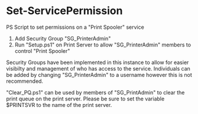 # Set-ServicePermission
PS Script to set permissions on a "Print Spooler" service


1. Add Security Group "SG_PrinterAdmin"
2. Run "Setup.ps1" on Print Server to allow "SG_PrinterAdmin" members to control "Print Spooler"

Security Groups have been implemented in this instance to allow for easier visibilty and management of who has access to the service.
Individuals can be added by changing "SG_PrinterAdmin" to a username however this is not recommended.

"Clear_PQ.ps1" can be used by members of "SG_PrintAdmin" to clear the print queue on the print server. Please be sure to set the variable $PRINTSVR to the name of the print server.
